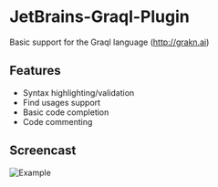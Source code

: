 # JetBrains-Graql-Plugin
Basic support for the Graql language (http://grakn.ai)

## Features
- Syntax highlighting/validation
- Find usages support
- Basic code completion
- Code commenting

## Screencast
![Example](https://i.imgur.com/45bS8au.gif)
